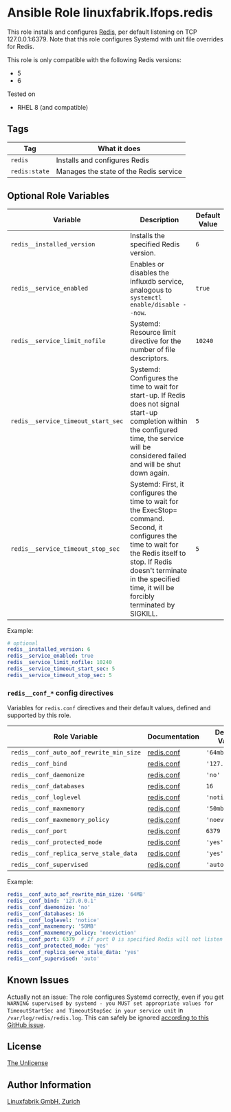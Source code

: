 # Ansible Role linuxfabrik.lfops.redis

This role installs and configures [Redis](https://redis.io/), per default listening on TCP 127.0.0.1:6379. Note that this role configures Systemd with unit file overrides for Redis.

This role is only compatible with the following Redis versions:

* 5
* 6

Tested on

* RHEL 8 (and compatible)


## Tags

| Tag           | What it does                           |
| ---           | ------------                           |
| `redis`       | Installs and configures Redis          |
| `redis:state` | Manages the state of the Redis service |


## Optional Role Variables

| Variable | Description | Default Value |
| -------- | ----------- | ------------- |
| `redis__installed_version` | Installs the specified Redis version. | `6` |
| `redis__service_enabled` | Enables or disables the influxdb service, analogous to `systemctl enable/disable --now`. | `true` |
| `redis__service_limit_nofile` | Systemd: Resource limit directive for the number of file descriptors. | `10240` |
| `redis__service_timeout_start_sec` | Systemd: Configures the time to wait for start-up. If Redis does not signal start-up completion within the configured time, the service will be considered failed and will be shut down again. | `5` |
| `redis__service_timeout_stop_sec` | Systemd: First, it configures the time to wait for the ExecStop= command. Second, it configures the time to wait for the Redis itself to stop. If Redis doesn't terminate in the specified time, it will be forcibly terminated by SIGKILL. | `5` |

Example:
```yaml
# optional
redis__installed_version: 6
redis__service_enabled: true
redis__service_limit_nofile: 10240
redis__service_timeout_start_sec: 5
redis__service_timeout_stop_sec: 5
```


### `redis__conf_*` config directives

Variables for `redis.conf` directives and their default values, defined and supported by this role.

| Role Variable                           | Documentation                                                    | Default Value  |
| -------------                           | -------------                                                    | -------------  |
| `redis__conf_auto_aof_rewrite_min_size` | [redis.conf](https://github.com/redis/redis/blob/6.0/redis.conf) | `'64mb'`       |
| `redis__conf_bind`                      | [redis.conf](https://github.com/redis/redis/blob/6.0/redis.conf) | `'127.0.0.1'`  |
| `redis__conf_daemonize`                 | [redis.conf](https://github.com/redis/redis/blob/6.0/redis.conf) | `'no'`         |
| `redis__conf_databases`                 | [redis.conf](https://github.com/redis/redis/blob/6.0/redis.conf) | `16`           |
| `redis__conf_loglevel`                  | [redis.conf](https://github.com/redis/redis/blob/6.0/redis.conf) | `'notice'`     |
| `redis__conf_maxmemory`                 | [redis.conf](https://github.com/redis/redis/blob/6.0/redis.conf) | `'50mb'`       |
| `redis__conf_maxmemory_policy`          | [redis.conf](https://github.com/redis/redis/blob/6.0/redis.conf) | `'noeviction'` |
| `redis__conf_port`                      | [redis.conf](https://github.com/redis/redis/blob/6.0/redis.conf) | `6379`         |
| `redis__conf_protected_mode`            | [redis.conf](https://github.com/redis/redis/blob/6.0/redis.conf) | `'yes'`        |
| `redis__conf_replica_serve_stale_data`  | [redis.conf](https://github.com/redis/redis/blob/6.0/redis.conf) | `'yes'`        |
| `redis__conf_supervised`                | [redis.conf](https://github.com/redis/redis/blob/6.0/redis.conf) | `'auto'`       |

Example:

```yaml
redis__conf_auto_aof_rewrite_min_size: '64MB'
redis__conf_bind: '127.0.0.1'
redis__conf_daemonize: 'no'
redis__conf_databases: 16
redis__conf_loglevel: 'notice'
redis__conf_maxmemory: '50MB'
redis__conf_maxmemory_policy: 'noeviction'
redis__conf_port: 6379  # If port 0 is specified Redis will not listen on a TCP socket.
redis__conf_protected_mode: 'yes'
redis__conf_replica_serve_stale_data: 'yes'
redis__conf_supervised: 'auto'
```


## Known Issues

Actually not an issue: The role configures Systemd correctly, even if you get `WARNING supervised by systemd - you MUST set appropriate values for TimeoutStartSec and TimeoutStopSec in your service unit` in `/var/log/redis/redis.log`. This can safely be ignored [according to this GitHub issue](https://github.com/redis/redis/issues/8024).


## License

[The Unlicense](https://unlicense.org/)


## Author Information

[Linuxfabrik GmbH, Zurich](https://www.linuxfabrik.ch)
